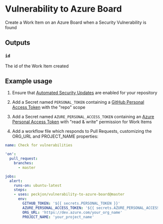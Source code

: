 # Vulnerability to Azure Board
Create a Work Item on an Azure Board when a Security Vulnerability is found

## Outputs

### `id`

The id of the Work Item created

## Example usage

1. Ensure that [Automated Security Updates](https://help.github.com/en/github/managing-security-vulnerabilities/configuring-automated-security-updates) are enabled for your repository

2. Add a Secret named `PERSONAL_TOKEN` containing a [GitHub Personal Access Token](https://github.com/settings/tokens) with the "repo" scope

3. Add a Secret named `AZURE_PERSONAL_ACCESS_TOKEN` containing an [Azure Personal Access Token](https://docs.microsoft.com/en-us/azure/devops/organizations/accounts/use-personal-access-tokens-to-authenticate) with "read & write" permission for Work Items

4. Add a workflow file which responds to Pull Requests, customizing the ORG_URL and PROJECT_NAME properties:

```yaml
name: Check for vulnerabilities

'on':
  pull_request:
    branches:
      - master

jobs:
  alert:
    runs-on: ubuntu-latest
    steps:
    - uses: peckjon/vulnerability-to-azure-board@master
      env:
        GITHUB_TOKEN: '${{ secrets.PERSONAL_TOKEN }}'
        AZURE_PERSONAL_ACCESS_TOKEN: '${{ secrets.AZURE_PERSONAL_ACCESS_TOKEN }}'
        ORG_URL: 'https://dev.azure.com/your_org_name'
        PROJECT_NAME: 'your_project_name'
```

